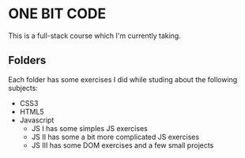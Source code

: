 # ONE BIT CODE
This is a full-stack course which I'm currently taking.

## Folders
Each folder has some exercises I did while studing about the following subjects:
- CSS3
- HTML5
- Javascript
  -  JS I has some simples JS exercises
  -  JS II has some a bit more complicated JS exercises
  -  JS III has some DOM exercises and a few small projects

